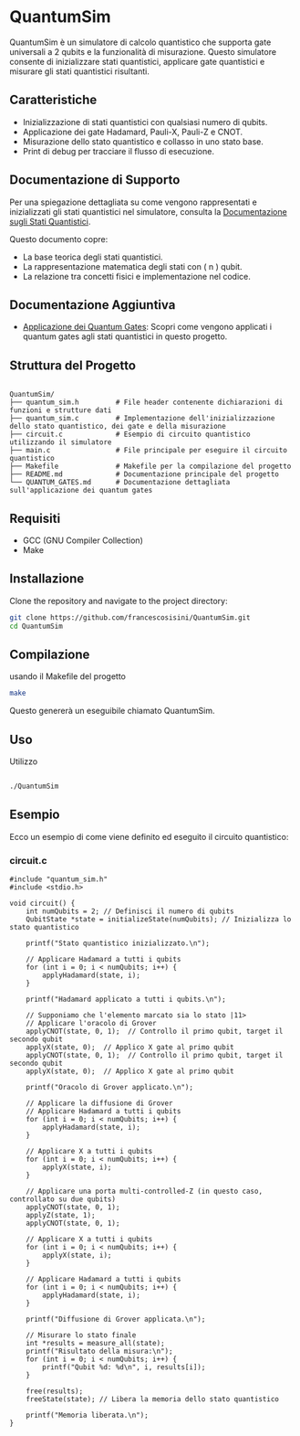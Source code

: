 # QuantumSim

QuantumSim è un simulatore di calcolo quantistico che supporta gate universali a 2 qubits e la funzionalità di misurazione. 
Questo simulatore consente di inizializzare stati quantistici, applicare gate quantistici e misurare gli stati quantistici risultanti.

## Caratteristiche

   - Inizializzazione di stati quantistici con qualsiasi numero di qubits.
   - Applicazione dei gate Hadamard, Pauli-X, Pauli-Z e CNOT.
   - Misurazione dello stato quantistico e collasso in uno stato base.
   - Print di debug per tracciare il flusso di esecuzione.

## Documentazione di Supporto

Per una spiegazione dettagliata su come vengono rappresentati e inizializzati gli stati quantistici nel simulatore, consulta la [Documentazione sugli Stati Quantistici](QUANTUM_STATES.md).

Questo documento copre:

- La base teorica degli stati quantistici.
- La rappresentazione matematica degli stati con \( n \) qubit.
- La relazione tra concetti fisici e implementazione nel codice.

  
## Documentazione Aggiuntiva

- [Applicazione dei Quantum Gates](./QUANTUM_GATES.md): Scopri come vengono applicati i quantum gates agli stati quantistici in questo progetto.



## Struttura del Progetto

```

QuantumSim/
├── quantum_sim.h         # File header contenente dichiarazioni di funzioni e strutture dati
├── quantum_sim.c         # Implementazione dell'inizializzazione dello stato quantistico, dei gate e della misurazione
├── circuit.c             # Esempio di circuito quantistico utilizzando il simulatore
├── main.c                # File principale per eseguire il circuito quantistico
├── Makefile              # Makefile per la compilazione del progetto
├── README.md             # Documentazione principale del progetto
└── QUANTUM_GATES.md      # Documentazione dettagliata sull'applicazione dei quantum gates
```
## Requisiti

- GCC (GNU Compiler Collection)
- Make

## Installazione

Clone the repository and navigate to the project directory:

```sh
git clone https://github.com/francescosisini/QuantumSim.git
cd QuantumSim
```

## Compilazione

usando il Makefile del progetto
```sh
make
```
Questo genererà un eseguibile chiamato QuantumSim.

## Uso

Utilizzo
```sh

./QuantumSim
```
## Esempio

Ecco un esempio di come viene definito ed eseguito il circuito quantistico:

### circuit.c
```
#include "quantum_sim.h"
#include <stdio.h>

void circuit() {
    int numQubits = 2; // Definisci il numero di qubits
    QubitState *state = initializeState(numQubits); // Inizializza lo stato quantistico

    printf("Stato quantistico inizializzato.\n");

    // Applicare Hadamard a tutti i qubits
    for (int i = 0; i < numQubits; i++) {
        applyHadamard(state, i);
    }

    printf("Hadamard applicato a tutti i qubits.\n");

    // Supponiamo che l'elemento marcato sia lo stato |11>
    // Applicare l'oracolo di Grover
    applyCNOT(state, 0, 1);  // Controllo il primo qubit, target il secondo qubit
    applyX(state, 0);  // Applico X gate al primo qubit
    applyCNOT(state, 0, 1);  // Controllo il primo qubit, target il secondo qubit
    applyX(state, 0);  // Applico X gate al primo qubit

    printf("Oracolo di Grover applicato.\n");

    // Applicare la diffusione di Grover
    // Applicare Hadamard a tutti i qubits
    for (int i = 0; i < numQubits; i++) {
        applyHadamard(state, i);
    }

    // Applicare X a tutti i qubits
    for (int i = 0; i < numQubits; i++) {
        applyX(state, i);
    }

    // Applicare una porta multi-controlled-Z (in questo caso, controllato su due qubits)
    applyCNOT(state, 0, 1);
    applyZ(state, 1);
    applyCNOT(state, 0, 1);

    // Applicare X a tutti i qubits
    for (int i = 0; i < numQubits; i++) {
        applyX(state, i);
    }

    // Applicare Hadamard a tutti i qubits
    for (int i = 0; i < numQubits; i++) {
        applyHadamard(state, i);
    }

    printf("Diffusione di Grover applicata.\n");

    // Misurare lo stato finale
    int *results = measure_all(state);
    printf("Risultato della misura:\n");
    for (int i = 0; i < numQubits; i++) {
        printf("Qubit %d: %d\n", i, results[i]);
    }

    free(results);
    freeState(state); // Libera la memoria dello stato quantistico

    printf("Memoria liberata.\n");
}
```
